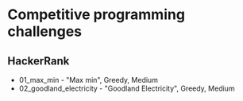 # Competitive programming challenges 
## HackerRank
* 01_max_min - "Max min", Greedy, Medium
* 02_goodland_electricity - "Goodland Electricity", Greedy, Medium
